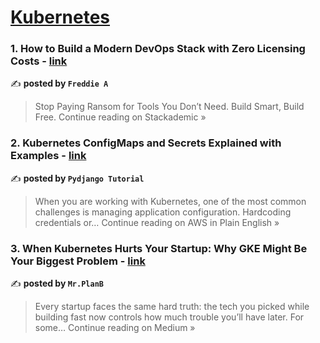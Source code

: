
<h1><a href=https://medium.com/tag/kubernetes/recommended target="_blank" rel="noopener noreferrer">Kubernetes</a></h1>
<h3>1. How to Build a Modern DevOps Stack with Zero Licensing Costs - <a href="https://blog.stackademic.com/how-to-build-a-modern-devops-stack-with-zero-licensing-costs-2d04fb0c2ac2?source=rss------kubernetes-5" target="_blank" rel="noopener noreferrer">link</a></h3>

✍️ **posted by `Freddie A`**

<blockquote>Stop Paying Ransom for Tools You Don’t Need. Build Smart, Build Free.
Continue reading on Stackademic »</blockquote>

<h3>2. Kubernetes ConfigMaps and Secrets Explained with Examples - <a href="https://aws.plainenglish.io/kubernetes-configmaps-and-secrets-explained-with-examples-89798d2c2a70?source=rss------kubernetes-5" target="_blank" rel="noopener noreferrer">link</a></h3>

✍️ **posted by `Pydjango Tutorial`**

<blockquote>When you are working with Kubernetes, one of the most common challenges is managing application configuration. Hardcoding credentials or…
Continue reading on AWS in Plain English »</blockquote>

<h3>3. When Kubernetes Hurts Your Startup: Why GKE Might Be Your Biggest Problem - <a href="https://medium.com/@PlanB./when-kubernetes-hurts-your-startup-why-gke-might-be-your-biggest-problem-15133fad1c65?source=rss------kubernetes-5" target="_blank" rel="noopener noreferrer">link</a></h3>

✍️ **posted by `Mr.PlanB`**

<blockquote>Every startup faces the same hard truth: the tech you picked while building fast now controls how much trouble you’ll have later. For some…
Continue reading on Medium »</blockquote>


